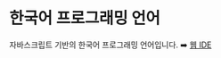 # 한국어 프로그래밍 언어
자바스크립트 기반의 한국어 프로그래밍 언어입니다.
➡️ [웹 IDE](YoungWoo-Ji.github.io/Korean-Programming-Language)  
